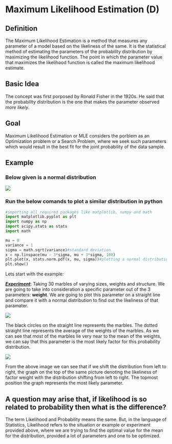 # Maximum Likelihood Estimation (D)

## Definition

The Maximum Likelihood Estimation is a method that measures any parameter of a model based on the likeliness of the same. It is the statistical method of estimating the parameters of the probability distribution by maximizing the likelihood function. The point in which the parameter value that maximizes the likelihood function is called the maximum likelihood estimate. 

## Basic Idea

The concept was first porposed by Ronald Fisher in the 1920s. He said that the probability distribution is the one that makes the parameter observed <i>more likely</i>.

## Goal

Maximum Likelihood Estimation or MLE considers the porblem as an Optimization problem or a Search Problem, where we seek such parameters which would result in the best fit for the joint probability of the data sample.

## Example

### Below given is a normal distribution

<img src = "https://www.statisticshowto.com/wp-content/uploads/2013/09/normal-distribution-probability.jpg">

### Run the below comands to plot a similar distribution in python


```python
#importing all required packages like matplotlib, numpy and math
import matplotlib.pyplot as plt
import numpy as np
import scipy.stats as stats
import math

mu = 0
variance = 1
sigma = math.sqrt(variance)#standard deviation
x = np.linspace(mu - 3*sigma, mu + 3*sigma, 100)
plt.plot(x, stats.norm.pdf(x, mu, sigma))#plotting a normal distribution
plt.show()
```

Lets start with the example:

<u><b><i>Experiment</i></b></u>: Taking 30 marbles of varying sizes, weights and structure. We are going to take into consideration a specific parameter out of the 3 parameters: <b>weight</b>. We are going to plot this parameter on a straight line and compare it with a normal distribution to find out the likeliness of that paramater.


<img src = "https://github.com/amitrakshar01/winter-of-contributing/blob/Machine_Learning/Machine_Learning/Statistics_for_Machine_Learning/Assets/design.png">


The black circles on the straight line represents the marbles. The dotted straight line represents the average of the weights of the marbles. As we can see that most of the marbles lie very near to the mean of the weights, we can say that this parameter is the most likely factor for this probability distribution.

<img src = "https://github.com/amitrakshar01/winter-of-contributing/blob/Machine_Learning/Machine_Learning/Statistics_for_Machine_Learning/Assets/image_2021-09-18_19-40-53.png">

From the above image we can see that if we shift the distribution from left to right, the graph on the top of the same picture denoting the likeliness of factor weight with the distribution shifting from left to right. The topmost position the graph represents the most likely parameter.

## A question may arise that, if likelihood is so related to probability then what is the difference?

The term Likelihood and Probability means the same. But, in the language of Statistics, Likelihood refers to the situation or example or experiment provided above, where we are trying to find the optimal value for the mean for the distribution, provided a lot of parameters and one to be optimized.
